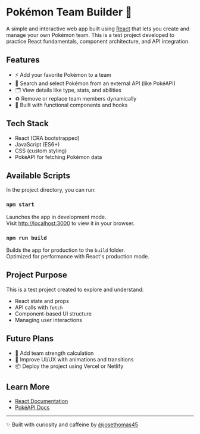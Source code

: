 # Pokémon Team Builder 🧩

A simple and interactive web app built using [React](https://reactjs.org/) that lets you create and manage your own Pokémon team. This is a test project developed to practice React fundamentals, component architecture, and API integration.

## Features

- ⚡ Add your favorite Pokémon to a team
- 🧠 Search and select Pokémon from an external API (like PokéAPI)
- 🗂 View details like type, stats, and abilities
- ♻️ Remove or replace team members dynamically
- 🌙 Built with functional components and hooks

## Tech Stack

- React (CRA bootstrapped)
- JavaScript (ES6+)
- CSS (custom styling)
- PokéAPI for fetching Pokémon data

## Available Scripts

In the project directory, you can run:

### `npm start`

Launches the app in development mode.\
Visit [http://localhost:3000](http://localhost:3000) to view it in your browser.

### `npm run build`

Builds the app for production to the `build` folder.\
Optimized for performance with React's production mode.

## Project Purpose

This is a test project created to explore and understand:
- React state and props
- API calls with `fetch`
- Component-based UI structure
- Managing user interactions

## Future Plans

- 🧪 Add team strength calculation
- 🎨 Improve UI/UX with animations and transitions
- 📦 Deploy the project using Vercel or Netlify

## Learn More

- [React Documentation](https://reactjs.org/)
- [PokéAPI Docs](https://pokeapi.co/)

---

✨ Built with curiosity and caffeine by [@josethomas45](https://github.com/josethomas45)

